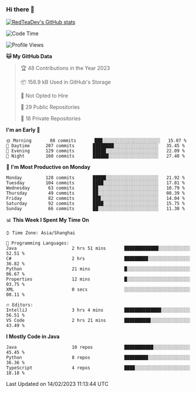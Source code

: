 ### Hi there 👋

<!--
**RedTeaDev/RedTeaDev** is a ✨ _special_ ✨ repository because its `README.md` (this file) appears on your GitHub profile.

Here are some ideas to get you started:

- 🔭 I’m currently working on ...
- 🌱 I’m currently learning ...
- 👯 I’m looking to collaborate on ...
- 🤔 I’m looking for help with ...
- 💬 Ask me about ...
- 📫 How to reach me: ...
- 😄 Pronouns: ...
- ⚡ Fun fact: ...
-->

<!--
[![wakatime](https://wakatime.com/badge/user/6b101ed0-04c0-4490-9283-eb61f2efff96.svg)](https://wakatime.com/@6b101ed0-04c0-4490-9283-eb61f2efff96)
!-->

[![RedTeaDev's GitHub stats](https://github-readme-stats.vercel.app/api?username=RedTeaDev)](https://github.com/anuraghazra/github-readme-stats)
<!--
[![willianrod's wakatime stats](https://github-readme-stats.vercel.app/api/wakatime?username=RedTeaDev)](https://github.com/anuraghazra/github-readme-stats)
!-->
<!--START_SECTION:waka-->
![Code Time](http://img.shields.io/badge/Code%20Time-1%2C187%20hrs%2027%20mins-blue)

![Profile Views](http://img.shields.io/badge/Profile%20Views-0-blue)

**🐱 My GitHub Data** 

> 🏆 48 Contributions in the Year 2023
 > 
> 📦 156.9 kB Used in GitHub's Storage 
 > 
> 🚫 Not Opted to Hire
 > 
> 📜 29 Public Repositories 
 > 
> 🔑 18 Private Repositories  
 > 
**I'm an Early 🐤** 

```text
🌞 Morning       88 commits       ███░░░░░░░░░░░░░░░░░░░░░░   15.07 % 
🌆 Daytime      207 commits       ████████░░░░░░░░░░░░░░░░░   35.45 % 
🌃 Evening      129 commits       █████░░░░░░░░░░░░░░░░░░░░   22.09 % 
🌙 Night        160 commits       ██████░░░░░░░░░░░░░░░░░░░   27.40 % 

```
📅 **I'm Most Productive on Monday** 

```text
Monday         128 commits       █████░░░░░░░░░░░░░░░░░░░░   21.92 % 
Tuesday        104 commits       ████░░░░░░░░░░░░░░░░░░░░░   17.81 % 
Wednesday       63 commits       ██░░░░░░░░░░░░░░░░░░░░░░░   10.79 % 
Thursday        49 commits       ██░░░░░░░░░░░░░░░░░░░░░░░   08.39 % 
Friday          82 commits       ███░░░░░░░░░░░░░░░░░░░░░░   14.04 % 
Saturday        92 commits       ████░░░░░░░░░░░░░░░░░░░░░   15.75 % 
Sunday          66 commits       ██░░░░░░░░░░░░░░░░░░░░░░░   11.30 % 

```


📊 **This Week I Spent My Time On** 

```text
⌚︎ Time Zone: Asia/Shanghai

💬 Programming Languages: 
Java                     2 hrs 51 mins       █████████████░░░░░░░░░░░░   52.51 % 
C#                       2 hrs               █████████░░░░░░░░░░░░░░░░   36.82 % 
Python                   21 mins             █░░░░░░░░░░░░░░░░░░░░░░░░   06.67 % 
Properties               12 mins             █░░░░░░░░░░░░░░░░░░░░░░░░   03.75 % 
XML                      0 secs              ░░░░░░░░░░░░░░░░░░░░░░░░░   00.11 % 

🔥 Editors: 
IntelliJ                 3 hrs 4 mins        ██████████████░░░░░░░░░░░   56.51 % 
VS Code                  2 hrs 21 mins       ██████████░░░░░░░░░░░░░░░   43.49 % 

```

**I Mostly Code in Java** 

```text
Java                     10 repos            ███████████░░░░░░░░░░░░░░   45.45 % 
Python                   8 repos             █████████░░░░░░░░░░░░░░░░   36.36 % 
TypeScript               4 repos             ████░░░░░░░░░░░░░░░░░░░░░   18.18 % 

```



 Last Updated on 14/02/2023 11:13:44 UTC
<!--END_SECTION:waka-->


